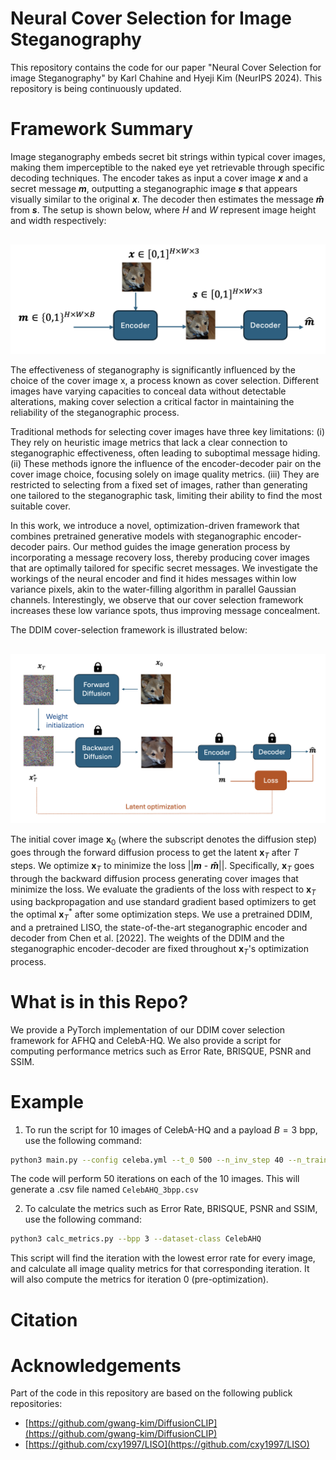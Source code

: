 # Neural Cover Selection for Image Steganography
This repository contains the code for our paper "Neural Cover Selection for image Steganography" by Karl Chahine and Hyeji Kim (NeurIPS 2024). This repository is being continuously updated.

# Framework Summary
Image steganography embeds secret bit strings within typical cover images, making them imperceptible to the naked eye yet retrievable through specific decoding techniques. The encoder takes as input a cover image ***x*** and a secret message ***m***, outputting a steganographic image ***s*** that appears visually similar to the original ***x***. The decoder then estimates the message ***m̂*** from ***s***. The setup is shown below, where _H_ and _W_ represent image height and width respectively:


<p style="margin-top: 30px;">
    <img src="steg_setup.png" alt="Model performance" width="600"/>
</p>

The effectiveness of steganography is significantly influenced by the choice of the cover image x, a process known as cover selection. Different images have varying capacities to conceal data without detectable alterations, making cover selection a critical factor in maintaining the reliability of the steganographic process.

Traditional methods for selecting cover images have three key limitations: (i) They rely on heuristic image metrics that lack a clear connection to steganographic effectiveness, often leading to suboptimal message hiding. (ii) These methods ignore the influence of the encoder-decoder pair on the cover image choice, focusing solely on image quality metrics. (iii) They are restricted to selecting from a fixed set of images, rather than generating one tailored to the steganographic task, limiting their ability to find the most suitable cover.

In this work, we introduce a novel, optimization-driven framework that combines pretrained generative models with steganographic encoder-decoder pairs. Our method guides the image generation process by incorporating a message recovery loss, thereby producing cover images that are optimally tailored for specific secret messages. We investigate the workings of the neural encoder and find it hides messages within low variance pixels, akin to the water-filling algorithm in parallel Gaussian channels. Interestingly, we observe that our cover selection framework increases these low variance spots, thus improving message concealment.

The DDIM cover-selection framework is illustrated below: 

<p style="margin-top: 30px;">
    <img src="DDIM_setup.png" alt="Model performance" width="600"/>
</p>

The initial cover image $\textbf{x}_0$ (where the subscript denotes the diffusion step) goes through the forward diffusion process to get the latent $\textbf{x}_T$ after _T_ steps. We optimize $\textbf{x}_T$ to minimize the loss ||***m*** - ***m̂***||. Specifically, $\textbf{x}_T$ goes through the backward diffusion process generating cover images that minimize the loss. We evaluate the gradients of the loss with respect to $\textbf{x}_T$ using backpropagation and use standard gradient based optimizers to get the optimal $\textbf{x}^*_T$ after some optimization steps. We use a pretrained DDIM, and a pretrained LISO, the state-of-the-art steganographic encoder and decoder from Chen et al. [2022]. The weights of the DDIM and the steganographic encoder-decoder are fixed throughout $\textbf{x}_T$'s optimization process.


# What is in this Repo?
We provide a PyTorch implementation of our DDIM cover selection framework for AFHQ and CelebA-HQ. We also provide a script for computing performance metrics such as Error Rate, BRISQUE, PSNR and SSIM.

# Example
1. To run the script for $10$ images of CelebA-HQ and a payload $B=3$ bpp, use the following command:

```bash
python3 main.py --config celeba.yml --t_0 500 --n_inv_step 40 --n_train_step 6 --n_test_step 40 --bpp 3 --dataset-class CelebAHQ --num-images 10
```
The code will perform 50 iterations on each of the 10 images. This will generate a .csv file named ```CelebAHQ_3bpp.csv```

2. To calculate the metrics such as Error Rate, BRISQUE, PSNR and SSIM, use the following command:
   
```bash
python3 calc_metrics.py --bpp 3 --dataset-class CelebAHQ
```
This script will find the iteration with the lowest error rate for every image, and calculate all image quality metrics for that corresponding iteration. It will also compute the metrics for iteration 0 (pre-optimization).

# Citation

# Acknowledgements
Part of the code in this repository are based on the following publick repositories:

- [https://github.com/gwang-kim/DiffusionCLIP](https://github.com/gwang-kim/DiffusionCLIP)
- [https://github.com/cxy1997/LISO](https://github.com/cxy1997/LISO)

 


